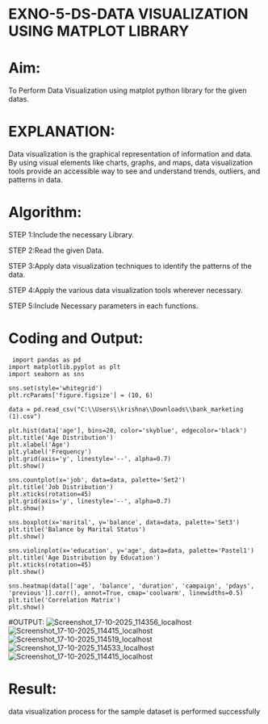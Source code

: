 # EXNO-5-DS-DATA VISUALIZATION USING MATPLOT LIBRARY

# Aim:
  To Perform Data Visualization using matplot python library for the given datas.

# EXPLANATION:
Data visualization is the graphical representation of information and data. By using visual elements like charts, graphs, and maps, data visualization tools provide an accessible way to see and understand trends, outliers, and patterns in data.

# Algorithm:
STEP 1:Include the necessary Library.

STEP 2:Read the given Data.

STEP 3:Apply data visualization techniques to identify the patterns of the data.

STEP 4:Apply the various data visualization tools wherever necessary.

STEP 5:Include Necessary parameters in each functions.

# Coding and Output:
```
 import pandas as pd
import matplotlib.pyplot as plt
import seaborn as sns

sns.set(style='whitegrid')
plt.rcParams['figure.figsize'] = (10, 6)

data = pd.read_csv("C:\\Users\\krishna\\Downloads\\bank_marketing (1).csv")

plt.hist(data['age'], bins=20, color='skyblue', edgecolor='black')
plt.title('Age Distribution')
plt.xlabel('Age')
plt.ylabel('Frequency')
plt.grid(axis='y', linestyle='--', alpha=0.7)
plt.show()

sns.countplot(x='job', data=data, palette='Set2')
plt.title('Job Distribution')
plt.xticks(rotation=45)
plt.grid(axis='y', linestyle='--', alpha=0.7)
plt.show()

sns.boxplot(x='marital', y='balance', data=data, palette='Set3')
plt.title('Balance by Marital Status')
plt.show()

sns.violinplot(x='education', y='age', data=data, palette='Pastel1')
plt.title('Age Distribution by Education')
plt.xticks(rotation=45)
plt.show()

sns.heatmap(data[['age', 'balance', 'duration', 'campaign', 'pdays', 'previous']].corr(), annot=True, cmap='coolwarm', linewidths=0.5)
plt.title('Correlation Matrix')
plt.show()
```
#OUTPUT:
![Screenshot_17-10-2025_114356_localhost](https://github.com/user-attachments/assets/7151753e-fb26-4f5d-a2bb-bd6bbc078d95)
![Screenshot_17-10-2025_114415_localhost](https://github.com/user-attachments/assets/21caf862-cf47-4a60-a2e4-429616368d6e)
![Screenshot_17-10-2025_114519_localhost](https://github.com/user-attachments/assets/910732f7-6fbc-4dd6-9d2d-584c87a5b628)
![Screenshot_17-10-2025_114533_localhost](https://github.com/user-attachments/assets/22d6e2bb-c135-4154-bd01-1c73fd069da9)
![Screenshot_17-10-2025_114415_localhost](https://github.com/user-attachments/assets/4de8111f-1904-4944-a61d-d8b361816640)





# Result:
 data visualization process for the sample dataset is performed successfully

